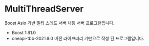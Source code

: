 # MultiThreadServer
Boost Asio 기반 멀티 스레드 서버 채팅 서버 프로그램입니다.

- Boost 1.81.0
- oneapi-tbb-2021.8.0
버전 라이브러리 기반으로 작성 된 프로그램입니다.
